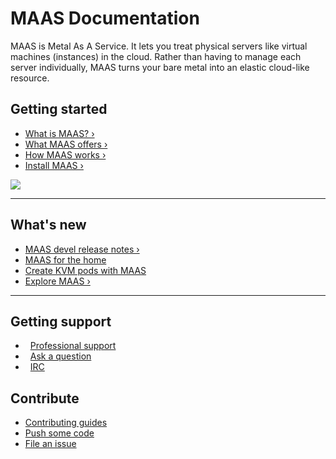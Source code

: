 <div class="p-strip--image is-dark" style="background-image: url('https://assets.ubuntu.com/v1/a328d904-MAAS-background-desktop-large-screen.png')">
    <div class="p-content__row">
        <div class="col-8">
            <h1>MAAS Documentation</h1>
            <p>MAAS is Metal As A Service. It lets you treat physical servers like virtual machines (instances) in the cloud. Rather than having to manage each server individually, MAAS turns your bare metal into an elastic cloud-like resource.</p>
        </div>
    </div>
</div>
<div class="p-strip">
    <div class="p-content__row" style="max-width: 80em">
        <div class="u-equal-height">
            <div class="col-6">
                <h2>Getting started</h2>
                <ul class="p-list">
                    <li class="p-list__item"><a href="/2.5/en/intro-what-is-maas">What is MAAS?&nbsp;&rsaquo;</a></li>
                    <li class="p-list__item"><a href="/2.5/en/intro-what-is-maas#what-maas-offers">What MAAS offers&nbsp;&rsaquo;</a></li>
                    <li class="p-list__item"><a href="/2.5/en/intro-what-is-maas#how-maas-works">How MAAS works&nbsp;&rsaquo;</a></li>
                    <li class="p-list__item"><a href="/2.5/en/installconfig-snap-install">Install MAAS&nbsp;&rsaquo;</a></li>
                </ul>
            </div>
            <div class="col-6">
                <img style="max-height: 20rem;" src="https://assets.ubuntu.com/v1/be6bd70c-Keep+an+eye+on+your+hardware+-+hardware+tests+list.jpg">
            </div>
        </div>
        <hr class="is-deep">
        <div>
            <h2>What's new</h2>
            <ul class="p-list">
                <li class="p-list__item"><a href="/2.5/en/release-notes.html">MAAS devel release notes&nbsp;&rsaquo;</a></li>
                <li class="p-list__item"><a href="https://blog.ubuntu.com/2018/03/06/maas-for-the-home">MAAS for the home</a></li>
                <li class="p-list__item"><a href="https://tutorials.ubuntu.com/tutorial/create-kvm-pods-with-maas#0">Create KVM pods with MAAS</a></li>
                <li class="p-list__item"><a href="/2.5/en/intro-explore">Explore MAAS&nbsp;&rsaquo;</a></li>
            </ul>
        </div>
        <hr class="is-deep">
        <div class="u-equal-height">
            <div class="col-6">
                <h2>Getting support</h2>
                <ul class="p-list">
                    <li class="p-list__item">
                        <i class="p-icon" style="background-image:url('https://assets.ubuntu.com/v1/fa38eb81-picto-business-midaubergine.svg');
                        height:1.5rem;width: 1.5rem;top: 2px;margin-right:.5rem;"></i>
                        <a class="p-link--external" href="https://maas.io/contact-us">Professional support</a>
                    </li>
                    <li class="p-list__item">
                        <i class="p-icon" style="background-image:url('https://assets.ubuntu.com/v1/c5cb0f8e-picto-ubuntu.svg');
                        height:1.5rem;width: 1.5rem;top: 2px;margin-right:.5rem;"></i>
                        <a class="p-link--external" href="http://askubuntu.com/questions/tagged/maas">Ask a question</a>
                    </li>
                    <li class="p-list__item">
                        <i class="p-icon" style="background-image:url('https://assets.ubuntu.com/v1/d3ae9c8e-irc-icon-circle.svg');
                        height:1.5rem;width: 1.5rem;top: 2px;margin-right:.5rem;"></i>
                        <a class="p-link--external" href="http://webchat.freenode.net/?channels=maas">IRC</a>
                    </li>
                </ul>
            </div>
            <div class="col-6">
                <h2>Contribute</h2>
                <ul class="p-list">
                    <li class="p-list__item"><a class="p-link--external" href="/2.5/en/contributing-writing">Contributing guides</a></li>
                    <li class="p-list__item--deep"><a class="p-link--external" href="https://launchpad.net/maas">Push some code</a></li>
                    <li class="p-list__item"><a class="p-link--external" href="https://bugs.launchpad.net/maas/+filebug">File an issue</a></li>
                </ul>
            </div>
        </div>
    </div>
</div>